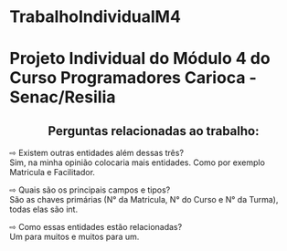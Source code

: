 # TrabalhoIndividualM4
<h1>Projeto Individual do Módulo 4 do Curso Programadores Carioca - Senac/Resilia</h1>

<h2 align = "center"> Perguntas relacionadas ao trabalho:</h2>

⇨ Existem outras entidades além dessas três?<br>
Sim, na minha opinião colocaria mais entidades. Como por exemplo Matricula e Facilitador.<br>

⇨ Quais são os principais campos e tipos? <br>
 São as chaves primárias (N° da Matricula, N° do Curso e N° da Turma), todas elas são int.<br>

⇨ Como essas entidades estão relacionadas? <br>
Um para muitos e muitos para um.<br>


